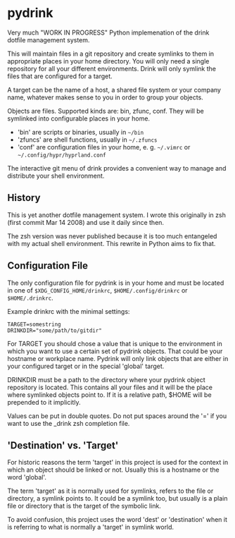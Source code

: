 pydrink
=======

Very much "WORK IN PROGRESS" Python implemenation of the drink dotfile
management system.

This will maintain files in a git repository and create symlinks to them in
appropriate places in your home directory. You will only need a single
repository for all your different environments. Drink will only symlink the
files that are configured for a target.

A target can be the name of a host, a shared file system or your company name,
whatever makes sense to you in order to group your objects.

Objects are files. Supported kinds are: bin, zfunc, conf. They will be
symlinked into configurable places in your home.

  - 'bin' are scripts or binaries, usually in `~/bin`
  - 'zfuncs' are shell functions, usually in `~/.zfuncs`
  - 'conf' are configuration files in your home, e. g. `~/.vimrc` or
    `~/.config/hypr/hyprland.conf`

The interactive git menu of drink provides a convenient way to manage and
distribute your shell environment.


History
-------

This is yet another dotfile management system. I wrote this originally in zsh
(first commit Mar 14 2008) and use it daily since then.

The zsh version was never published because it is too much entangeled with my
actual shell environment. This rewrite in Python aims to fix that.


Configuration File
------------------

The only configuration file for pydrink is in your home and must be located in
one of `$XDG_CONFIG_HOME/drinkrc`, `$HOME/.config/drinkrc` or `$HOME/.drinkrc`.

Example drinkrc with the minimal settings:

    TARGET=somestring
    DRINKDIR="some/path/to/gitdir"

For TARGET you should chose a value that is unique to the environment in which
you want to use a certain set of pydrink objects. That could be your hostname
or workplace name. Pydrink will only link objects that are either in your
configured target or in the special 'global' target.

DRINKDIR must be a path to the directory where your pydrink object repository
is located. This contains all your files and it will be the place where
symlinked objects point to. If it is a relative path, $HOME will be prepended
to it implicitly.

Values can be put in double quotes. Do not put spaces around the '=' if you
want to use the _drink zsh completion file.


'Destination' vs. 'Target'
--------------------------

For historic reasons the term 'target' in this project is used for the context
in which an object should be linked or not. Usually this is a hostname or the
word 'global'.

The term 'target' as it is normally used for symlinks, refers to the file or
directory, a symlink points to. It could be a symlink too, but usually is a
plain file or directory that is the target of the symbolic link.

To avoid confusion, this project uses the word 'dest' or 'destination' when it
is referring to what is normally a 'target' in symlink world.
